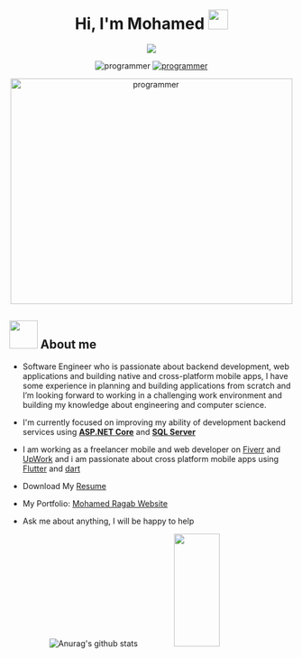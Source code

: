 <h1 align="center">Hi, I'm Mohamed <img src="https://media.giphy.com/media/hvRJCLFzcasrR4ia7z/giphy.gif" width="35"></h1>
<p align="center">
  <a href="https://github.com/DenverCoder1/readme-typing-svg"><img src="https://readme-typing-svg.herokuapp.com?font=Time+New+Roman&color=%23C8BE25&size=25&center=true&vCenter=true&width=500&height=100&lines=Software+Engineer;Backend+Engineer;Always+learning+new+things"></a>
</p>


<p align="center"> 
	<img src="https://komarev.com/ghpvc/?username=MohamedRagaab&label=Profile%20views&color=0e75b6&style=plastic" alt="programmer" /> 
	<a href = "https://commits.top/egypt.html" target="_blank">
		<img src="https://enfsgag3ayy6w9q.m.pipedream.net/&style=plastic" alt="programmer" target="_blank"/> 
	</a>
</p>

<p align="center">

   <img src="https://user-images.githubusercontent.com/38363762/127749693-bc17f643-1beb-4b8d-8986-83988a963ce3.gif" alt="programmer" width="500" height="400">
  



## <img src = "https://user-images.githubusercontent.com/63050133/156777293-72a6e681-2582-4a9d-ad92-09d1181d47c7.gif" width = 50px>  About me

 * Software Engineer who is passionate about backend development, web applications and building native and
cross-platform mobile apps, I have some experience in planning and building applications from scratch and
I’m looking forward to working in a challenging work environment and building my knowledge about
engineering and computer science.
   
 * I'm currently focused on improving my ability of development backend services using [**ASP.NET Core**](https://docs.microsoft.com/en-us/aspnet/core/?view=aspnetcore-6.0) and [**SQL Server**](https://www.microsoft.com/en-us/sql-server/sql-server-downloads)
   
 * I am working as a freelancer mobile and web developer on [Fiverr](https://www.fiverr.com/mohamedragab22?up_rollout=true) and [UpWork](https://www.upwork.com/freelancers/~01898d38ed3e953e12) and i am passionate about cross platform mobile apps using [Flutter](https://flutter.dev/?gclsrc=aw.ds&&gclid=Cj0KCQjwo-aCBhC-ARIsAAkNQiuwdY-ozZsuZfE-BGTy5OuUT4zTgoWEmcRhwouBdQ6hpL_9bREiy9gaAsRlEALw_wcB) and [dart](https://dart.dev/)
   
 * Download My [Resume](https://drive.google.com/file/d/1MvTzWGwV7b94bSloX9EZlWQ3Aas6rnoi/view?usp=sharing) 
   
 * My Portfolio: [Mohamed Ragab Website](https://mohamedragaab.github.io/MyResume/)
  
 * Ask me about anything, I will be happy to help

<div align="center">

![Anurag's github stats](https://github-readme-stats.vercel.app/api?username=MohamedRagaab&show_icons=true&theme=radical)
   <img src="https://github-readme-stats.vercel.app/api/top-langs/?username=MohamedRagaab&show_icons=true&layout=compact&cache_seconds=1800&langs_count=8&theme=blueberry&count_private=true&show_icons=true" width=40% height="200px"/>
  
</div>
